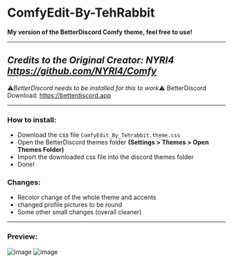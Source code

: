 # ComfyEdit-By-TehRabbit
**My version of the BetterDiscord Comfy theme, feel free to use!**

---
*Credits to the Original Creator: NYRI4 https://github.com/NYRI4/Comfy*
---

⚠️*BetterDiscord needs to be installed for this to work*⚠️
BetterDiscord Download: https://betterdiscord.app

---

### How to install:

- Download the css file `ComfyEdit_By_Tehrabbit.theme.css`
- Open the BetterDiscord themes folder **(Settings > Themes > Open Themes Folder)**
- Import the downloaded css file into the discord themes folder
- Done!

### Changes:

- Recolor change of the whole theme and accents 
- changed profile pictures to be round
- Some other small changes (overall cleaner)

---

### Preview:
![image](https://user-images.githubusercontent.com/57992120/149061126-bfd456ad-8d48-4b05-a49c-6569c6ed1d19.png)
![image](https://user-images.githubusercontent.com/57992120/149061276-001df9ce-42c5-4e60-a410-bf38ecb17d39.png)
